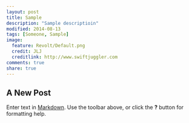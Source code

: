 ```yaml
---
layout: post
title: Sample
description: "Sample descriptioin"
modified: 2014-08-13
tags: [Someone, Sample]
image:
  feature: Revolt/Default.png
  credit: JLJ
  creditlink: http://www.swiftjuggler.com
comments: true
share: true
---
```


## A New Post

Enter text in [Markdown](http://daringfireball.net/projects/markdown/). Use the toolbar above, or click the **?** button for formatting help.
